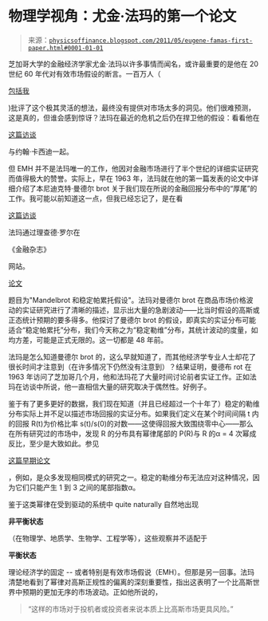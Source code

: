 <!--yml

类别：未分类

日期：2024-05-18 07:08:44

-->

# 物理学视角：尤金·法玛的第一个论文

> 来源：[`physicsoffinance.blogspot.com/2011/05/eugene-famas-first-paper.html#0001-01-01`](http://physicsoffinance.blogspot.com/2011/05/eugene-famas-first-paper.html#0001-01-01)

芝加哥大学的金融经济学家尤金·法玛以许多事情而闻名，或许最重要的是他在 20 世纪 60 年代对有效市场假设的断言。一百万人（

[包括我](http://physicsoffinance.blogspot.com/2011/05/whats-efficient-in-efficient-markets.html)

)批评了这个极其灵活的想法，最终没有提供对市场太多的洞见。他们很难预测，这是真的，但谁会感到惊讶？法玛在最近的危机之后仍在捍卫他的假设：看看他在

[这篇访谈](http://www.newyorker.com/online/blogs/johncassidy/2010/01/interview-with-eugene-fama.html)

与约翰·卡西迪一起。

但 EMH 并不是法玛唯一的工作，他因对金融市场进行了半个世纪的详细实证研究而值得极大的赞誉。实际上，早在 1963 年，法玛就在他的第一篇发表的论文中详细介绍了本尼迪克特·曼德尔 brot 关于我们现在所说的金融回报分布中的“厚尾”的工作。我可能以前知道这一点，但我已经忘记了，是在看

[这篇访谈](http://www.onlinevideoservice.com/clients/afa/videoDL/fama_interview.mp4)

法玛通过理查德·罗尔在

《金融杂志》

网站。

[论文](http://www.e-m-h.org/Fama63.pdf)

题目为"Mandelbrot 和稳定帕累托假设"。法玛对曼德尔 brot 在商品市场价格波动的实证研究进行了清晰的描述，显示出大量的急剧波动——比当时假设的高斯或正态统计预期的要多得多。他探讨了曼德尔 brot 的假设，即真实的实证分布可能适合“稳定帕累托”分布，我们今天称之为“稳定勒维”分布，其统计波动的度量，如均方差，可能是正式无限的。这一切都是 48 年前。

法玛是怎么知道曼德尔 brot 的，这么早就知道了，而其他经济学专业人士却花了很长时间才注意到（在许多情况下仍然没有注意到）？结果证明，曼德布 rot 在 1963 年访问了芝加哥几个月，他和法玛花了大量时间讨论前者实证工作。正如法玛在访谈中所说，他一直相信大量的研究取决于偶然性。好例子。

鉴于有了更多更好的数据，我们现在知道（并且已经超过一个十年了）稳定的勒维分布实际上并不足以描述市场回报的实证分布。如果我们定义在某个时间间隔 t 内的回报 R(t)为价格比率 s(t)/s(0)的对数——这使得回报大致围绕零中心——那么在所有研究过的市场中，发现 R 的分布具有幂律尾部的 P(R)与 R 的α = 4 次幂成反比，至少是大致如此。参见

[这篇早期论文](http://arxiv.org/abs/cond-mat/9905305)

，例如，是众多发现相同模式的研究之一。稳定的勒维分布无法应对这种情况，因为它们只能产生 1 到 3 之间的尾部指数α。

鉴于这类幂律在受到驱动的系统中 quite naturally 自然地出现

**非平衡状态**

（在物理学、地质学、生物学、工程学等），这些观察并不适配于

**平衡状态**

理论经济学的固定 -- 或者特别是有效市场假说（EMH）。但那是另一回事。法玛清楚地看到了幂律对高斯正规性的偏离的深刻重要性，指出这表明了一个比高斯世界中预期的更加无序的市场波动。正如他所说的，

> “这样的市场对于投机者或投资者来说本质上比高斯市场更具风险。”
